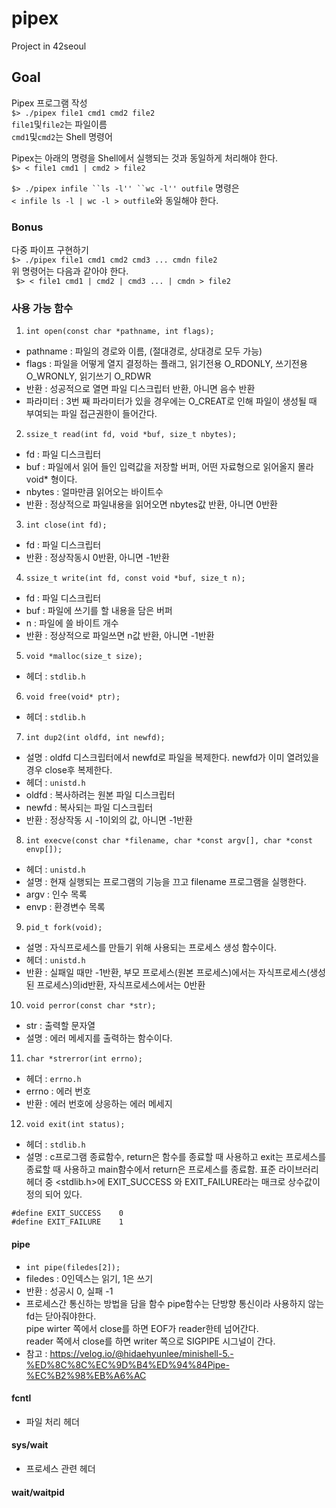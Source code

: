 # pipex
Project in 42seoul

## Goal
Pipex 프로그램 작성   
```$> ./pipex file1 cmd1 cmd2 file2```   
```file1```및```file2```는 파일이름   
```cmd1```및```cmd2```는 Shell 명령어   

Pipex는 아래의 명령을 Shell에서 실행되는 것과 동일하게 처리해야 한다.   
```$> < file1 cmd1 | cmd2 > file2```   

```$> ./pipex infile ``ls -l'' ``wc -l'' outfile``` 명령은   
```< infile ls -l | wc -l > outfile```와 동일해야 한다.

### Bonus
다중 파이프 구현하기   
```$> ./pipex file1 cmd1 cmd2 cmd3 ... cmdn file2```   
위 명령어는 다음과 같아야 한다.   
``` $> < file1 cmd1 | cmd2 | cmd3 ... | cmdn > file2```   

### 사용 가능 함수
1. ```int open(const char *pathname, int flags);```
- pathname : 파일의 경로와 이름, (절대경로, 상대경로 모두 가능)
- flags : 파일을 어떻게 열지 결정하는 플래그, 읽기전용 O_RDONLY, 쓰기전용 O_WRONLY, 읽기쓰기 O_RDWR
- 반환 : 성공적으로 열면 파일 디스크립터 반환, 아니면 음수 반환
- 파라미터 : 3번 째 파라미터가 있을 경우에는 O_CREAT로 인해 파일이 생성될 때 부여되는 파일 접근권한이 들어간다.

2. ```ssize_t read(int fd, void *buf, size_t nbytes);```
- fd : 파일 디스크립터
- buf : 파일에서 읽어 들인 입력값을 저장할 버퍼, 어떤 자료형으로 읽어올지 몰라 void* 형이다.
- nbytes : 얼마만큼 읽어오는 바이트수
- 반환 : 정상적으로 파일내용을 읽어오면 nbytes값 반환, 아니면 0반환

3. ```int close(int fd);```
- fd : 파일 디스크립터
- 반환 : 정상작동시 0반환, 아니면 -1반환

4. ```ssize_t write(int fd, const void *buf, size_t n);```
- fd : 파일 디스크립터
- buf : 파일에 쓰기를 할 내용을 담은 버퍼
- n : 파일에 쓸 바이트 개수
- 반환 : 정상적으로 파일쓰면 n값 반환, 아니면 -1반환

5. ```void *malloc(size_t size);```
- 헤더 : ```stdlib.h```

6. ```void free(void* ptr);```
- 헤더 : ```stdlib.h```

7. ```int dup2(int oldfd, int newfd);```
- 설명 : oldfd 디스크립터에서 newfd로 파일을 복제한다. newfd가 이미 열려있을 경우 close후 복제한다.
- 헤더 : ```unistd.h```
- oldfd : 복사하려는 원본 파일 디스크립터
- newfd : 복사되는 파일 디스크립터
- 반환 : 정상작동 시 -1이외의 값, 아니면 -1반환

8. ```int execve(const char *filename, char *const argv[], char *const envp[]);```
- 헤더 : ```unistd.h```
- 설명 : 현재 실행되는 프로그램의 기능을 끄고 filename 프로그램을 실행한다.
- argv : 인수 목록
- envp : 환경변수 목록

9. ```pid_t fork(void);```
- 설명 : 자식프로세스를 만들기 위해 사용되는 프로세스 생성 함수이다.
- 헤더 : ```unistd.h```
- 반환 : 실패일 때만 -1반환, 부모 프로세스(원본 프로세스)에서는 자식프로세스(생성된 프로세스)의id반환, 자식프로세스에서는 0반환

10. ```void perror(const char *str);```
- str : 출력할 문자열
- 설명 : 에러 메세지를 출력하는 함수이다.

11. ```char *strerror(int errno);```
- 헤더 : ```errno.h```
- errno : 에러 번호
- 반환 : 에러 번호에 상응하는 에러 메세지

12. ```void exit(int status);```
- 헤더 : ```stdlib.h```
- 설명 : c프로그램 종료함수, return은 함수를 종료할 때 사용하고 exit는 프로세스를 종료할 때 사용하고 main함수에서 return은 프로세스를 종료함. 표준 라이브러리 헤더 중 <stdlib.h>에 EXIT_SUCCESS 와 EXIT_FAILURE라는 매크로 상수값이 정의 되어 있다.   

```
#define EXIT_SUCCESS    0
#define EXIT_FAILURE    1
```

#### pipe
- ```int pipe(filedes[2]);```
- filedes : 0인덱스는 읽기, 1은 쓰기
- 반환 : 성공시 0, 실패 -1
- 프로세스간 통신하는 방법을 담을 함수
pipe함수는 단방향 통신이라 사용하지 않는 fd는 닫아줘야한다.   
pipe wirter 쪽에서 close를 하면 EOF가 reader한테 넘어간다.   
reader 쪽에서 close를 하면 writer 쪽으로 SIGPIPE 시그널이 간다.   
- 참고 : https://velog.io/@hidaehyunlee/minishell-5.-%ED%8C%8C%EC%9D%B4%ED%94%84Pipe-%EC%B2%98%EB%A6%AC

#### fcntl
- 파일 처리 헤더

#### sys/wait
- 프로세스 관련 헤더

#### wait/waitpid

